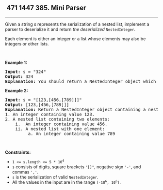 <h2> 471 1447
385. Mini Parser</h2><hr><div><p>Given a string s represents the serialization of a nested list, implement a parser to deserialize it and return <em>the deserialized</em> <code>NestedInteger</code>.</p>

<p>Each element is either an integer or a list whose elements may also be integers or other lists.</p>

<p>&nbsp;</p>
<p><strong class="example">Example 1:</strong></p>

<pre><strong>Input:</strong> s = "324"
<strong>Output:</strong> 324
<strong>Explanation:</strong> You should return a NestedInteger object which contains a single integer 324.
</pre>

<p><strong class="example">Example 2:</strong></p>

<pre><strong>Input:</strong> s = "[123,[456,[789]]]"
<strong>Output:</strong> [123,[456,[789]]]
<strong>Explanation:</strong> Return a NestedInteger object containing a nested list with 2 elements:
1. An integer containing value 123.
2. A nested list containing two elements:
    i.  An integer containing value 456.
    ii. A nested list with one element:
         a. An integer containing value 789
</pre>

<p>&nbsp;</p>
<p><strong>Constraints:</strong></p>

<ul>
	<li><code>1 &lt;= s.length &lt;= 5 * 10<sup>4</sup></code></li>
	<li><code>s</code> consists of digits, square brackets <code>"[]"</code>, negative sign <code>'-'</code>, and commas <code>','</code>.</li>
	<li><code>s</code> is the serialization of valid <code>NestedInteger</code>.</li>
	<li>All the values in the input are in the range <code>[-10<sup>6</sup>, 10<sup>6</sup>]</code>.</li>
</ul>
</div>